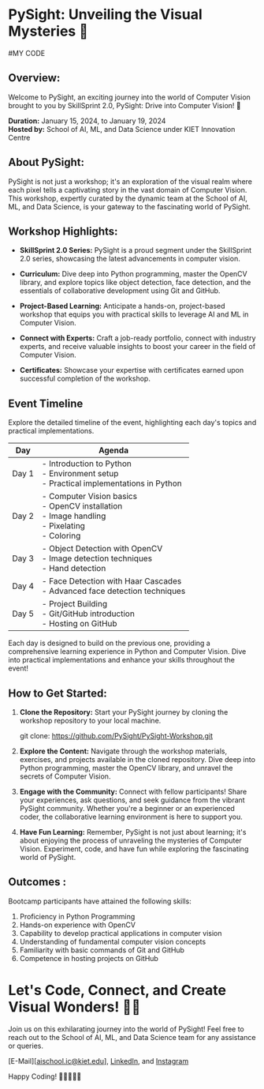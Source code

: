 # PySight: Unveiling the Visual Mysteries 🌟
#MY CODE

## Overview:

Welcome to PySight, an exciting journey into the world of Computer Vision brought to you by SkillSprint 2.0, PySight: Drive into Computer Vision! 🚀

**Duration:** January 15, 2024, to January 19, 2024  
**Hosted by:** School of AI, ML, and Data Science under KIET Innovation Centre

## About PySight:

PySight is not just a workshop; it's an exploration of the visual realm where each pixel tells a captivating story in the vast domain of Computer Vision. This workshop, expertly curated by the dynamic team at the School of AI, ML, and Data Science, is your gateway to the fascinating world of PySight.

## Workshop Highlights:

- **SkillSprint 2.0 Series:** PySight is a proud segment under the SkillSprint 2.0 series, showcasing the latest advancements in computer vision.

- **Curriculum:** Dive deep into Python programming, master the OpenCV library, and explore topics like object detection, face detection, and the essentials of collaborative development using Git and GitHub.

- **Project-Based Learning:** Anticipate a hands-on, project-based workshop that equips you with practical skills to leverage AI and ML in Computer Vision.

- **Connect with Experts:** Craft a job-ready portfolio, connect with industry experts, and receive valuable insights to boost your career in the field of Computer Vision.

- **Certificates:** Showcase your expertise with certificates earned upon successful completion of the workshop.


## Event Timeline

Explore the detailed timeline of the event, highlighting each day's topics and practical implementations.

| **Day** | **Agenda**                                                         |
| ------- | ------------------------------------------------------------------ |
| Day 1   | - Introduction to Python<br> - Environment setup<br> - Practical implementations in Python|
| Day 2   | - Computer Vision basics<br> - OpenCV installation<br> - Image handling<br> - Pixelating<br> - Coloring|
| Day 3   | - Object Detection with OpenCV<br> - Image detection techniques<br> - Hand detection|
| Day 4   | - Face Detection with Haar Cascades<br> - Advanced face detection techniques|
| Day 5   | - Project Building<br> - Git/GitHub introduction<br> - Hosting on GitHub|

Each day is designed to build on the previous one, providing a comprehensive learning experience in Python and Computer Vision. Dive into practical implementations and enhance your skills throughout the event!


## How to Get Started:

1. **Clone the Repository:** Start your PySight journey by cloning the workshop repository to your local machine.

   git clone: https://github.com/PySight/PySight-Workshop.git

2. **Explore the Content:** Navigate through the workshop materials, exercises, and projects available in the cloned repository. Dive deep into Python programming, master the OpenCV library, and unravel the secrets of Computer Vision.

3. **Engage with the Community:** Connect with fellow participants! Share your experiences, ask questions, and seek guidance from the vibrant PySight community. Whether you're a beginner or an experienced coder, the collaborative learning environment is here to support you.

4. **Have Fun Learning:** Remember, PySight is not just about learning; it's about enjoying the process of unraveling the mysteries of Computer Vision. Experiment, code, and have fun while exploring the fascinating world of PySight.

## Outcomes :

Bootcamp participants have attained the following skills:

1. Proficiency in Python Programming
2. Hands-on experience with OpenCV
3. Capability to develop practical applications in computer vision
4. Understanding of fundamental computer vision concepts
5. Familiarity with basic commands of Git and GitHub
6. Competence in hosting projects on GitHub

# Let's Code, Connect, and Create Visual Wonders! 🎨✨
Join us on this exhilarating journey into the world of PySight! Feel free to reach out to the School of AI, ML, and Data Science team for any assistance or queries.

[E-Mail][aischool.ic@kiet.edu], 
[LinkedIn](https://www.linkedin.com/company/school-of-ai-ml-ds/), and 
[Instagram](https://www.instagram.com/school_of_aimlds/)

Happy Coding! 🚀👩‍💻👨‍💻
